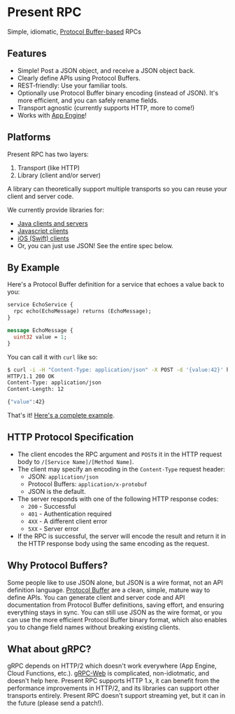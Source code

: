 # Present RPC

Simple, idiomatic, [Protocol Buffer-based](https://developers.google.com/protocol-buffers/docs/proto3) RPCs

## Features

* Simple! Post a JSON object, and receive a JSON object back.
* Clearly define APIs using Protocol Buffers.
* REST-friendly: Use your familiar tools.
* Optionally use Protocol Buffer binary encoding (instead of JSON). It's more efficient, and you can safely rename fields.
* Transport agnostic (currently supports 
HTTP, more to come!)
* Works with [App Engine](https://cloud.google.com/appengine/docs/java/)!

## Platforms

Present RPC has two layers:

1. Transport (like HTTP)
2. Library (client and/or server)

A library can theoretically support multiple transports so you can reuse your
client and server code.

We currently provide libraries for:

* [Java clients and servers](https://github.com/presentco/present-rpc/blob/master/java/README.md)
* [Javascript clients](https://github.com/presentco/present-rpc/blob/master/java/javascript-generator/README.md)
* [iOS (Swift) clients](https://github.com/presentco/present-rpc/blob/master/iOS/present-rpc-example/README.md)
* Or, you can just use JSON! See the entire spec below.
## By Example

Here's a Protocol Buffer definition for a service that echoes a value back to you:

```proto
service EchoService {
  rpc echo(EchoMessage) returns (EchoMessage);
}

message EchoMessage {
  uint32 value = 1;
}
```

You can call it with `curl` like so:

```bash
$ curl -i -H "Content-Type: application/json" -X POST -d '{value:42}' http://localhost:8080/EchoService/echo
HTTP/1.1 200 OK
Content-Type: application/json
Content-Length: 12

{"value":42}
```

That's it! [Here's a complete example](https://github.com/presentco/present-rpc/tree/master/java/example).

## HTTP Protocol Specification

* The client encodes the RPC argument and `POST`s it in the HTTP request body to `/[Service Name]/[Method Name]`.
* The client may specify an encoding in the `Content-Type` request header: 
  * JSON: `application/json`
  * Protocol Buffers: `application/x-protobuf`
  * JSON is the default. 
* The server responds with one of the following HTTP response codes:
  * `200` - Successful
  * `401` - Authentication required
  * `4XX` - A different client error
  * `5XX` - Server error
* If the RPC is successful, the server will encode the result and return it in the HTTP response body using the same encoding as the request.

## Why Protocol Buffers?

Some people like to use JSON alone, but JSON is a wire format, not an
API definition language. [Protocol Buffer](https://developers.google.com/protocol-buffers/docs/proto3) 
are a clean, simple, mature way to define APIs. You can generate client 
and server code and API documentation from Protocol Buffer definitions, 
saving effort, and ensuring everything stays in sync. You can still use JSON 
as the wire format, or you can use the more efficient Protocol Buffer binary 
format, which also enables you to change field names without breaking existing 
clients.

## What about gRPC?

gRPC depends on HTTP/2 which doesn't work everywhere (App Engine, Cloud Functions, 
etc.). [gRPC-Web](https://github.com/grpc/grpc-web) is complicated, non-idiotmatic,
and doesn't help here. Present RPC supports HTTP 1.x, it can benefit from
the performance improvements in HTTP/2, and its libraries can support
other transports entirely. Present RPC doesn't support streaming yet,
but it can in the future (please send a patch!).